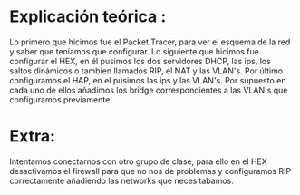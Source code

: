 # Explicación teórica :
Lo primero que hicimos fue el Packet Tracer, para ver el esquema de la red y saber que teníamos que configurar. Lo siguiente que hicimos
fue configurar el HEX, en él pusimos los dos servidores DHCP, las ips, los saltos dinámicos o tambien llamados RIP, el NAT y las VLAN's.
Por último configuramos el HAP, en el pusimos las ips y las VLAN's. Por supuesto en cada uno de ellos añadimos los bridge correspondientes a las VLAN's que configuramos previamente.

# Extra:
Intentamos conectarnos con otro grupo de clase, para ello en el HEX desactivamos el firewall para que no nos de problemas y configuramos RIP correctamente añadiendo las networks que necesitabamos.
